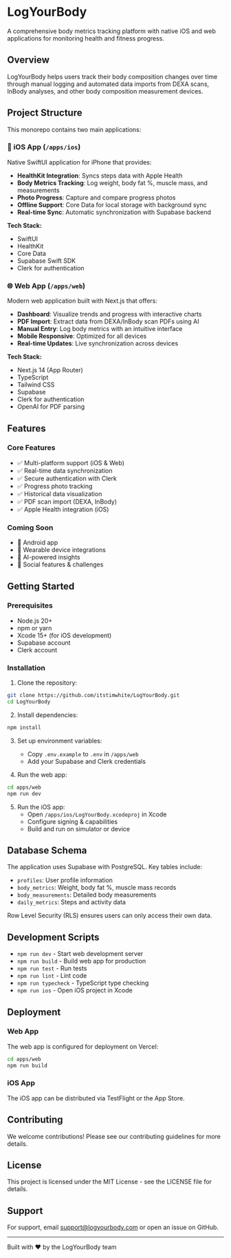 # LogYourBody

A comprehensive body metrics tracking platform with native iOS and web applications for monitoring health and fitness progress.

## Overview

LogYourBody helps users track their body composition changes over time through manual logging and automated data imports from DEXA scans, InBody analyses, and other body composition measurement devices.

## Project Structure

This monorepo contains two main applications:

### 📱 iOS App (`/apps/ios`)

Native SwiftUI application for iPhone that provides:
- **HealthKit Integration**: Syncs steps data with Apple Health
- **Body Metrics Tracking**: Log weight, body fat %, muscle mass, and measurements
- **Photo Progress**: Capture and compare progress photos
- **Offline Support**: Core Data for local storage with background sync
- **Real-time Sync**: Automatic synchronization with Supabase backend

**Tech Stack:**
- SwiftUI
- HealthKit
- Core Data
- Supabase Swift SDK
- Clerk for authentication

### 🌐 Web App (`/apps/web`)

Modern web application built with Next.js that offers:
- **Dashboard**: Visualize trends and progress with interactive charts
- **PDF Import**: Extract data from DEXA/InBody scan PDFs using AI
- **Manual Entry**: Log body metrics with an intuitive interface
- **Mobile Responsive**: Optimized for all devices
- **Real-time Updates**: Live synchronization across devices

**Tech Stack:**
- Next.js 14 (App Router)
- TypeScript
- Tailwind CSS
- Supabase
- Clerk for authentication
- OpenAI for PDF parsing

## Features

### Core Features
- ✅ Multi-platform support (iOS & Web)
- ✅ Real-time data synchronization
- ✅ Secure authentication with Clerk
- ✅ Progress photo tracking
- ✅ Historical data visualization
- ✅ PDF scan import (DEXA, InBody)
- ✅ Apple Health integration (iOS)

### Coming Soon
- 🚧 Android app
- 🚧 Wearable device integrations
- 🚧 AI-powered insights
- 🚧 Social features & challenges

## Getting Started

### Prerequisites
- Node.js 20+
- npm or yarn
- Xcode 15+ (for iOS development)
- Supabase account
- Clerk account

### Installation

1. Clone the repository:
```bash
git clone https://github.com/itstimwhite/LogYourBody.git
cd LogYourBody
```

2. Install dependencies:
```bash
npm install
```

3. Set up environment variables:
   - Copy `.env.example` to `.env` in `/apps/web`
   - Add your Supabase and Clerk credentials

4. Run the web app:
```bash
cd apps/web
npm run dev
```

5. Run the iOS app:
   - Open `/apps/ios/LogYourBody.xcodeproj` in Xcode
   - Configure signing & capabilities
   - Build and run on simulator or device

## Database Schema

The application uses Supabase with PostgreSQL. Key tables include:
- `profiles`: User profile information
- `body_metrics`: Weight, body fat %, muscle mass records
- `body_measurements`: Detailed body measurements
- `daily_metrics`: Steps and activity data

Row Level Security (RLS) ensures users can only access their own data.

## Development Scripts

- `npm run dev` - Start web development server
- `npm run build` - Build web app for production
- `npm run test` - Run tests
- `npm run lint` - Lint code
- `npm run typecheck` - TypeScript type checking
- `npm run ios` - Open iOS project in Xcode

## Deployment

### Web App
The web app is configured for deployment on Vercel:
```bash
cd apps/web
npm run build
```

### iOS App
The iOS app can be distributed via TestFlight or the App Store.

## Contributing

We welcome contributions! Please see our contributing guidelines for more details.

## License

This project is licensed under the MIT License - see the LICENSE file for details.

## Support

For support, email support@logyourbody.com or open an issue on GitHub.

---

Built with ❤️ by the LogYourBody team